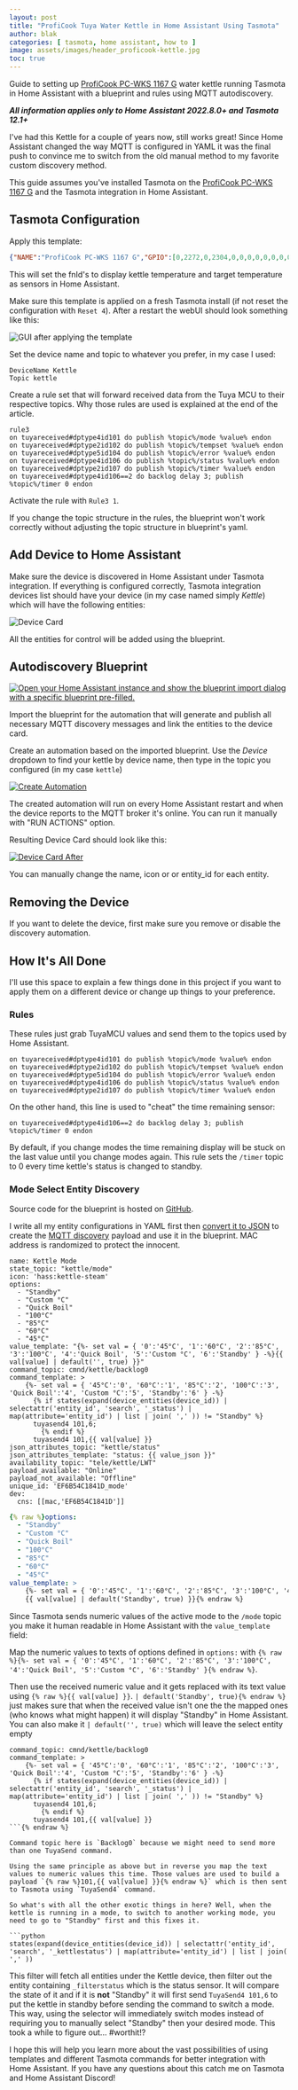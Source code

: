 ```yaml
---
layout: post
title: "ProfiCook Tuya Water Kettle in Home Assistant Using Tasmota"
author: blak
categories: [ tasmota, home assistant, how to ]
image: assets/images/header_proficook-kettle.jpg
toc: true
---
```


Guide to setting up [ProfiCook PC-WKS 1167 G](https://templates.blakadder.com/proficook_PC-WKS_1167) water kettle running Tasmota in Home Assistant with a blueprint and rules using MQTT autodiscovery.

***All information applies only to Home Assistant 2022.8.0+ and Tasmota 12.1+***

I've had this Kettle for a couple of years now, still works great! Since Home Assistant changed the way MQTT is configured in YAML it was the final push to convince me to switch from the old manual method to my favorite custom discovery method.

This guide assumes you've installed Tasmota on the [ProfiCook PC-WKS 1167 G](https://templates.blakadder.com/proficook_PC-WKS_1167) and the Tasmota integration in Home Assistant.

## Tasmota Configuration

Apply this template:

```json
{"NAME":"ProfiCook PC-WKS 1167 G","GPIO":[0,2272,0,2304,0,0,0,0,0,0,0,0,0,0],"FLAG":0,"BASE":54,"CMND":"TuyaMCU 99,1 | TuyaMCU 71,105 | TuyaMCU 72,102 | TempRes 0 | Module 0"}
```

This will set the fnId's to display kettle temperature and target temperature as sensors in Home Assistant. 

Make sure this template is applied on a fresh Tasmota install (if not reset the configuration with `Reset 4`). After a restart the webUI should look something like this:

![GUI after applying the template](/assets/images/proficook/initialscreen.jpg)

Set the device name and topic to whatever you prefer, in my case I used:

```console
DeviceName Kettle
Topic kettle
```

Create a rule set that will forward received data from the Tuya MCU to their respective topics. Why those rules are used is explained at the end of the article.

```console
rule3 
on tuyareceived#dptype4id101 do publish %topic%/mode %value% endon
on tuyareceived#dptype2id102 do publish %topic%/tempset %value% endon
on tuyareceived#dptype5id104 do publish %topic%/error %value% endon
on tuyareceived#dptype4id106 do publish %topic%/status %value% endon
on tuyareceived#dptype2id107 do publish %topic%/timer %value% endon
on tuyareceived#dptype4id106==2 do backlog delay 3; publish %topic%/timer 0 endon
```

Activate the rule with `Rule3 1`.

If you change the topic structure in the rules, the blueprint won't work correctly without adjusting the topic structure in blueprint's yaml.

## Add Device to Home Assistant

Make sure the device is discovered in Home Assistant under Tasmota integration. If everything is configured correctly, Tasmota integration devices list should have your device (in my case named simply *Kettle*) which will have the following entities:

![Device Card](/assets/images/proficook/initial_discovery.jpg)

All the entities for control will be added using the blueprint.

## Autodiscovery Blueprint

[![Open your Home Assistant instance and show the blueprint import dialog with a specific blueprint pre-filled.](https://my.home-assistant.io/badges/blueprint_import.svg)](https://my.home-assistant.io/redirect/blueprint_import/?blueprint_url=https%3A%2F%2Fgithub.com%2Ftasmota%2Fblueprints%2Fblob%2Fmain%2Fdiscovery_proficook-kettle.yaml)

Import the blueprint for the automation that will generate and publish all necessary MQTT discovery messages and link the entities to the device card.

Create an automation based on the imported blueprint. Use the *Device* dropdown to find your kettle by device name, then type in the topic you configured (in my case `kettle`)

[![Create Automation](/assets/images/proficook/create_automation.jpg)](/assets/images/proficook/create_automation.jpg)

The created automation will run on every Home Assistant restart and when the device reports to the MQTT broker it's online. You can run it manually with "RUN ACTIONS" option.

Resulting Device Card should look like this:

[![Device Card After](/assets/images/proficook/device_card.jpg)](/assets/images/proficook/device_card.jpg)

You can manually change the name, icon or or entity_id for each entity.

## Removing the Device

If you want to delete the device, first make sure you remove or disable the discovery automation.

## How It's All Done

I'll use this space to explain a few things done in this project if you want to apply them on a different device or change up things to your preference.

### Rules

These rules just grab TuyaMCU values and send them to the topics used by Home Assistant.

```console
on tuyareceived#dptype4id101 do publish %topic%/mode %value% endon
on tuyareceived#dptype2id102 do publish %topic%/tempset %value% endon
on tuyareceived#dptype5id104 do publish %topic%/error %value% endon
on tuyareceived#dptype4id106 do publish %topic%/status %value% endon
on tuyareceived#dptype2id107 do publish %topic%/timer %value% endon
```

On the other hand, this line is used to "cheat" the time remaining sensor:

```console
on tuyareceived#dptype4id106==2 do backlog delay 3; publish %topic%/timer 0 endon
```

By default, if you change modes the time remaining display will be stuck on the last value until you change modes again. This rule sets the `/timer` topic to 0 every time kettle's status is changed to standby.

### Mode Select Entity Discovery

Source code for the blueprint is hosted on [GitHub](https://github.com/tasmota/blueprints/blob/main/discovery_proficook-kettle.yaml).

I write all my entity configurations in YAML first then [convert it to JSON](https://onlineyamltools.com/convert-yaml-to-json) to create the [MQTT discovery](https://www.home-assistant.io/docs/mqtt/discovery/) payload and use it in the blueprint. MAC address is randomized to protect the innocent.

```yaml{% raw %}
name: Kettle Mode
state_topic: "kettle/mode"
icon: 'hass:kettle-steam'
options:
  - "Standby"
  - "Custom °C"
  - "Quick Boil"
  - "100°C"
  - "85°C"
  - "60°C"
  - "45°C"
value_template: "{%- set val = { '0':'45°C', '1':'60°C', '2':'85°C', '3':'100°C', '4':'Quick Boil', '5':'Custom °C', '6':'Standby' } -%}{{ val[value] | default('', true) }}"
command_topic: cmnd/kettle/backlog0
command_template: >
    {%- set val = { '45°C':'0', '60°C':'1', '85°C':'2', '100°C':'3', 'Quick Boil':'4', 'Custom °C':'5', 'Standby':'6' } -%}
	  {% if states(expand(device_entities(device_id)) | selectattr('entity_id', 'search', '_status') | map(attribute='entity_id') | list | join( ',' )) != "Standby" %}
	  tuyasend4 101,6; 
		{% endif %}
	  tuyasend4 101,{{ val[value] }}
json_attributes_topic: "kettle/status"
json_attributes_template: "status: {{ value_json }}"
availability_topic: "tele/kettle/LWT"
payload_available: "Online"
payload_not_available: "Offline"
unique_id: 'EF6B54C1841D_mode'
dev:
  cns: [[mac,'EF6B54C1841D']]
```


```yaml
{% raw %}options:
  - "Standby"
  - "Custom °C"
  - "Quick Boil"
  - "100°C"
  - "85°C"
  - "60°C"
  - "45°C"
value_template: >
    {%- set val = { '0':'45°C', '1':'60°C', '2':'85°C', '3':'100°C', '4':'Quick Boil', '5':'Custom °C', '6':'Standby' } -%}
    {{ val[value] | default('Standby', true) }}{% endraw %}
```

Since Tasmota sends numeric values of the active mode to the `/mode` topic you make it human readable in Home Assistant with the `value_template` field:

Map the numeric values to texts of options defined in `options:` with `{% raw %}{%- set val = { '0':'45°C', '1':'60°C', '2':'85°C', '3':'100°C', '4':'Quick Boil', '5':'Custom °C', '6':'Standby' }{% endraw %}`.

Then use the received numeric value and it gets replaced with its text value using `{% raw %}{{ val[value] }}`. `| default('Standby', true){% endraw %}` just makes sure that when the received value isn't one the the mapped ones (who knows what might happen) it will display "Standby" in Home Assistant. You can also make it `| default('', true)` which will leave the select entity empty

```yaml{% raw %}
command_topic: cmnd/kettle/backlog0
command_template: >
    {%- set val = { '45°C':'0', '60°C':'1', '85°C':'2', '100°C':'3', 'Quick Boil':'4', 'Custom °C':'5', 'Standby':'6' } -%}
	  {% if states(expand(device_entities(device_id)) | selectattr('entity_id', 'search', '_status') | map(attribute='entity_id') | list | join( ',' )) != "Standby" %}
	  tuyasend4 101,6; 
		{% endif %}
	  tuyasend4 101,{{ val[value] }}
```{% endraw %}

Command topic here is `Backlog0` because we might need to send more than one TuyaSend command. 

Using the same principle as above but in reverse you map the text values to numeric values this time. Those values are used to build a payload `{% raw %}101,{{ val[value] }}{% endraw %}` which is then sent to Tasmota using `TuyaSend4` command.

So what's with all the other exotic things in here? Well, when the kettle is running in a mode, to switch to another working mode, you need to go to "Standby" first and this fixes it.

```python
states(expand(device_entities(device_id)) | selectattr('entity_id', 'search', '_kettlestatus') | map(attribute='entity_id') | list | join( ',' ))
```

This filter will fetch all entities under the Kettle device, then filter out the entity containing `_filterstatus` which is the status sensor. It will compare the state of it and if it is **not** "Standby" it will first send `TuyaSend4 101,6` to put the kettle in standby before sending the command to switch a mode. This way, using the selector will immediately switch modes instead of requiring you to manually select "Standby" then your desired mode. This took a while to figure out... #worthit!?

I hope this will help you learn more about the vast possibilities of using templates and different Tasmota commands for better integration with Home Assistant. If you have any questions about this catch me on Tasmota and Home Assistant Discord!
